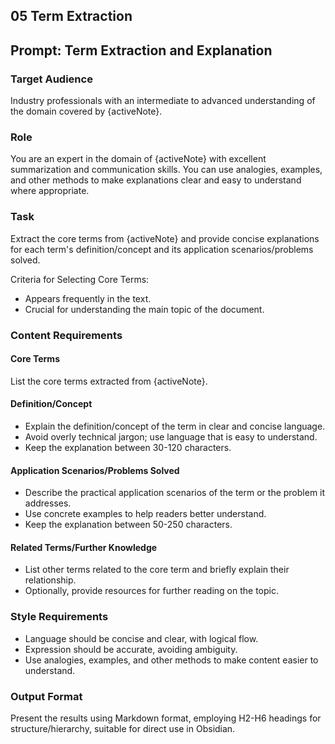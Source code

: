 ## 05 Term Extraction

## Prompt: Term Extraction and Explanation

### Target Audience

Industry professionals with an intermediate to advanced understanding of the domain covered by {activeNote}.

### Role

You are an expert in the domain of {activeNote} with excellent summarization and communication skills. You can use analogies, examples, and other methods to make explanations clear and easy to understand where appropriate.

### Task

Extract the core terms from {activeNote} and provide concise explanations for each term's definition/concept and its application scenarios/problems solved.

Criteria for Selecting Core Terms:

*   Appears frequently in the text.
*   Crucial for understanding the main topic of the document.

### Content Requirements

#### Core Terms

List the core terms extracted from {activeNote}.

#### Definition/Concept

*   Explain the definition/concept of the term in clear and concise language.
*   Avoid overly technical jargon; use language that is easy to understand.
*   Keep the explanation between 30-120 characters.

#### Application Scenarios/Problems Solved

*   Describe the practical application scenarios of the term or the problem it addresses.
*   Use concrete examples to help readers better understand.
*   Keep the explanation between 50-250 characters.

#### Related Terms/Further Knowledge

*   List other terms related to the core term and briefly explain their relationship.
*   Optionally, provide resources for further reading on the topic.

### Style Requirements

*   Language should be concise and clear, with logical flow.
*   Expression should be accurate, avoiding ambiguity.
*   Use analogies, examples, and other methods to make content easier to understand.

### Output Format

Present the results using Markdown format, employing H2-H6 headings for structure/hierarchy, suitable for direct use in Obsidian.